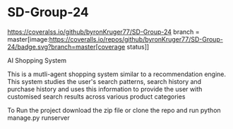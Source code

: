 # SD-Group-24
https://coveralss.io/github/byronKruger77/SD-Group-24
branch = master[image:https://coveralls.io/repos/github/byronKruger77/SD-Group-24/badge.svg?branch=master[coverage status]]

AI Shopping System

This is a mutli-agent shopping system similar to a recommendation engine. This system studies the user's search patterns, 
search history and purchase history and uses this information to provide the user with customised search results across various product categories

To Run the project download the zip file or clone the repo and run python manage.py runserver
